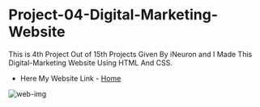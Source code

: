 # Project-04-Digital-Marketing-Website
This is 4th Project Out of 15th Projects Given By iNeuron and I Made This Digital-Marketing Website Using HTML And CSS.

- Here My Website Link - 
[Home](http://127.0.0.1:5500/project%2004/index.html)

![web-img](https://user-images.githubusercontent.com/111434481/196050492-ef1dd652-67a3-4cff-af10-f67e426a89aa.png)
